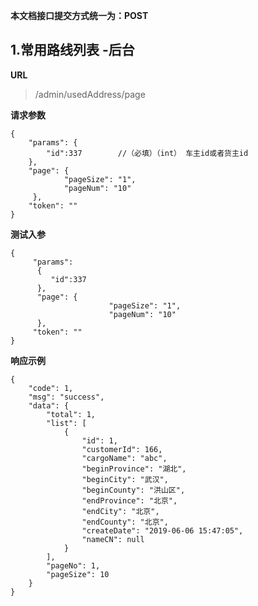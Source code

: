 
**本文档接口提交方式统一为：POST**


## 1.常用路线列表 -后台 ##

**URL**
>/admin/usedAddress/page


**请求参数**
    
    {
    	"params": {
            "id":337		//（必填）（int） 车主id或者货主id
    	},
        "page": {
                "pageSize": "1",
                "pageNum": "10"
         },
    	"token": ""
    }

**测试入参**

    {
		 "params": 
		  {
			 "id":337	
		  },
		  "page": {
                          "pageSize": "1",
                          "pageNum": "10"
          },
		 "token": ""
    }

**响应示例**

	{
		"code": 1,
		"msg": "success",
		"data": {
			"total": 1,
			"list": [
				{
					"id": 1,
					"customerId": 166,
					"cargoName": "abc",
					"beginProvince": "湖北",
					"beginCity": "武汉",
					"beginCounty": "洪山区",
					"endProvince": "北京",
					"endCity": "北京",
					"endCounty": "北京",
					"createDate": "2019-06-06 15:47:05",
					"nameCN": null
				}
			],
			"pageNo": 1,
			"pageSize": 10
		}
	}
	
<br><br><br>

